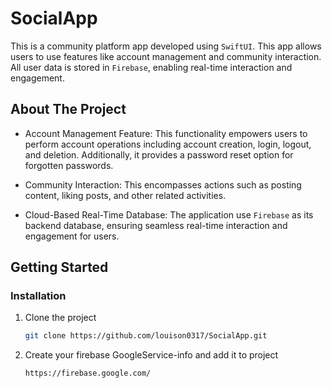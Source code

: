 # SocialApp
This is a community platform app developed using `SwiftUI`. This app allows users to use features like account management and community interaction. All user data is stored in `Firebase`, enabling real-time interaction and engagement.

<!-- ABOUT THE PROJECT -->
## About The Project

* Account Management Feature: This functionality empowers users to perform account operations including account creation, login, logout, and deletion. Additionally, it provides a password reset option for forgotten passwords.

* Community Interaction: This encompasses actions such as posting content, liking posts, and other related activities.

* Cloud-Based Real-Time Database: The application use `Firebase` as its backend database, ensuring seamless real-time interaction and engagement for users.

<!-- GETTING STARTED -->
## Getting Started

### Installation


1. Clone the project
   ```sh
   git clone https://github.com/louison0317/SocialApp.git
   ```
2. Create your firebase GoogleService-info and add it to project
   ```sh
   https://firebase.google.com/
   ```


